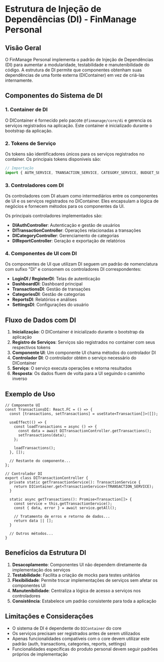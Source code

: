 # Estrutura de Injeção de Dependências (DI) - FinManage Personal

## Visão Geral

O FinManage Personal implementa o padrão de Injeção de Dependências (DI) para aumentar a modularidade, testabilidade e manutenibilidade do código. A estrutura de DI permite que componentes obtenham suas dependências de uma fonte externa (DIContainer) em vez de criá-las internamente.

## Componentes do Sistema de DI

### 1. Container de DI

O DIContainer é fornecido pelo pacote `@finmanage/core/di` e gerencia os serviços registrados na aplicação. Este container é inicializado durante o bootstrap da aplicação.

### 2. Tokens de Serviço

Os tokens são identificadores únicos para os serviços registrados no container. Os principais tokens disponíveis são:

```typescript
// Importação
import { AUTH_SERVICE, TRANSACTION_SERVICE, CATEGORY_SERVICE, BUDGET_SERVICE, GOAL_SERVICE, INVESTMENT_SERVICE } from '@finmanage/core/di';
```

### 3. Controladores com DI

Os controladores com DI atuam como intermediários entre os componentes de UI e os serviços registrados no DIContainer. Eles encapsulam a lógica de negócios e fornecem métodos para os componentes da UI.

Os principais controladores implementados são:

- **DIAuthController**: Autenticação e gestão de usuários
- **DITransactionController**: Operações relacionadas a transações
- **DICategoryController**: Gerenciamento de categorias
- **DIReportController**: Geração e exportação de relatórios

### 4. Componentes de UI com DI

Os componentes de UI que utilizam DI seguem um padrão de nomenclatura com sufixo "DI" e consomem os controladores DI correspondentes:

- **LoginDI / RegisterDI**: Telas de autenticação
- **DashboardDI**: Dashboard principal
- **TransactionsDI**: Gestão de transações
- **CategoriesDI**: Gestão de categorias
- **ReportsDI**: Relatórios e análises
- **SettingsDI**: Configurações do usuário

## Fluxo de Dados com DI

1. **Inicialização**: O DIContainer é inicializado durante o bootstrap da aplicação
2. **Registro de Serviços**: Serviços são registrados no container com seus respectivos tokens
3. **Componente UI**: Um componente UI chama métodos do controlador DI
4. **Controlador DI**: O controlador obtém o serviço necessário do DIContainer
5. **Serviço**: O serviço executa operações e retorna resultados
6. **Resposta**: Os dados fluem de volta para a UI seguindo o caminho inverso

## Exemplo de Uso

```tsx
// Componente UI
const TransactionsDI: React.FC = () => {
  const [transactions, setTransactions] = useState<Transaction[]>([]);
  
  useEffect(() => {
    const loadTransactions = async () => {
      const data = await DITransactionController.getTransactions();
      setTransactions(data);
    };
    
    loadTransactions();
  }, []);
  
  // Restante do componente...
};

// Controlador DI
export class DITransactionController {
  private static getTransactionService(): TransactionService {
    return DIContainer.get<TransactionService>(TRANSACTION_SERVICE);
  }
  
  static async getTransactions(): Promise<Transaction[]> {
    const service = this.getTransactionService();
    const { data, error } = await service.getAll();
    
    // Tratamento de erros e retorno de dados...
    return data || [];
  }
  
  // Outros métodos...
}
```

## Benefícios da Estrutura DI

1. **Desacoplamento**: Componentes UI não dependem diretamente da implementação dos serviços
2. **Testabilidade**: Facilita a criação de mocks para testes unitários
3. **Flexibilidade**: Permite trocar implementações de serviços sem afetar os componentes UI
4. **Manutenibilidade**: Centraliza a lógica de acesso a serviços nos controladores
5. **Consistência**: Estabelece um padrão consistente para toda a aplicação

## Limitações e Considerações

- O sistema de DI é dependente do `DIContainer` do core
- Os serviços precisam ser registrados antes de serem utilizados
- Apenas funcionalidades compatíveis com o core devem utilizar este padrão (auth, transactions, categories, reports, settings)
- Funcionalidades específicas do produto personal devem seguir padrões próprios de implementação 